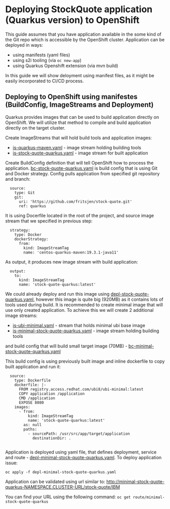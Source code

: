 # Deploying StockQuote application (Quarkus version) to OpenShift 
This guide assumes that you have application available in the some kind of the Git repo which is accessible by the OpenShift cluster.
Application can be deployed in ways:

- using manifests (yaml files)
- using s2i tooling (via `oc new-app`)
- using Quarkus Openshift extension (via mvn build)

In this guide we will show deloyment using manifest files, as it might be easily incorporated to CI/CD process.

## Deploying to OpenShift using manifestes (BuildConfig, ImageStreams and Deployment)
Quarkus provides images that can be used to build application directly on OpenShift. 
We will utilize that method to compile and build application directly on the target cluster.

Create ImageStreams that will hold build tools and application images:

- [is-quarkus-maven.yaml](manifests\quarkus\is-quarkus-maven.yaml) - image stream holding building tools
- [is-stock-quote-quarkus.yaml](manifests\quarkus\is-stock-quote-quarkus.yaml) - image stream for built application

Create BuildConfig definition that will tell OpenShift how to process the application.
[bc-stock-quote-quarkus.yaml](manifests\quarkus\bc-stock-quote-quarkus.yaml) is build config that is using Git and Docker strategy. Config pulls application from
specified git repository and branch:

```
  source:
    type: Git
    git:
      uri: 'https://github.com/fritsjen/stock-quote.git'
      ref: quarkus
```

It is using Docerfile located in the root of the project, and source image stream that we specified in previous step:

```
  strategy:
    type: Docker
    dockerStrategy:
      from:
        kind: ImageStreamTag
        name: 'centos-quarkus-maven:19.3.1-java11'
```

As output, it produces new image stream with build application:

```
  output:
    to:
      kind: ImageStreamTag
      name: 'stock-quote-quarkus:latest'
```

We could already deploy and run this image using [depl-stock-quote-quarkus.yaml](manifests\quarkus\depl-stock-quote-quarkus.yaml), however this image is quite big (920MB) as it contains lots of tools used during build. 
It is recommended to create minimal image that will use only created application. 
To achieve this we will create 2 additional image streams: 

- [is-ubi-minimal.yaml](manifests\quarkus\is-ubi-minimal.yaml) - stream that holds minimal ubi base image 
- [is-minimal-stock-quote-quarkus.yaml](manifests\quarkus\is-minimal-stock-quote-quarkus.yaml) - image stream holding building tools 

and build config that will build small target image (70MB) - [bc-minimal-stock-quote-quarkus.yaml](manifests\quarkus\bc-minimal-stock-quote-quarkus.yaml)

This build config is using previously built image and inline dockerfile to copy built application and run it:

```
  source:
    type: Dockerfile
    dockerfile: |-
      FROM registry.access.redhat.com/ubi8/ubi-minimal:latest
      COPY application /application
      CMD /application
      EXPOSE 8080
    images:
      - from:
          kind: ImageStreamTag
          name: 'stock-quote-quarkus:latest'
        as: null
        paths:
          - sourcePath: /usr/src/app/target/application
            destinationDir: .
      
```

Application is deployed using yaml file, that defines deployment, service and route - [depl-minimal-stock-quote-quarkus.yaml](manifests\quarkus\depl-minimal-stock-quote-quarkus.yaml). 
To deploy application issue: 

`oc apply -f depl-minimal-stock-quote-quarkus.yaml`

Application can be validated using url similar to:
http://minimal-stock-quote-quarkus-NAMESPACE.CLUSTER-URL/stock-quote/IBM

You can find your URL using the following command: 
`oc get route/minimal-stock-quote-quarkus`


